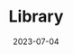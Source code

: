 ---
title: Library
description: Project 5/12
date: 2023-07-04
url: https://github.com/marcusjhang/library
---